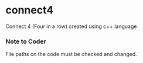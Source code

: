 # connect4
Connect 4 (Four in a row) created using c++ language

### Note to Coder
File paths on the code must be checked and changed.
